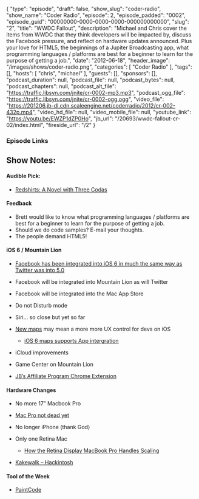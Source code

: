 {
  "type": "episode",
  "draft": false,
  "show_slug": "coder-radio",
  "show_name": "Coder Radio",
  "episode": 2,
  "episode_padded": "0002",
  "episode_guid": "00000000-0000-0000-0000-000000000000",
  "slug": "2",
  "title": "WWDC Fallout",
  "description": "Michael and Chris cover the items from WWDC that they think developers will be impacted by, discuss the Facebook pressure, and reflect on hardware updates announced. Plus your love for HTML5, the beginnings of a Jupiter Broadcasting app, what programming languages / platforms are best for a beginner to learn for the purpose of getting a job.",
  "date": "2012-06-18",
  "header_image": "/images/shows/coder-radio.png",
  "categories": [
    "Coder Radio"
  ],
  "tags": [],
  "hosts": [
    "chris",
    "michael"
  ],
  "guests": [],
  "sponsors": [],
  "podcast_duration": null,
  "podcast_file": null,
  "podcast_bytes": null,
  "podcast_chapters": null,
  "podcast_alt_file": "https://traffic.libsyn.com/jnite/cr-0002-mp3.mp3",
  "podcast_ogg_file": "https://traffic.libsyn.com/jnite/cr-0002-ogg.ogg",
  "video_file": "https://201206.jb-dl.cdn.scaleengine.net/coderradio/2012/cr-002-432p.mp4",
  "video_hd_file": null,
  "video_mobile_file": null,
  "youtube_link": "https://youtu.be/EWZP1dZP0Ho",
  "jb_url": "/20693/wwdc-fallout-cr-02/index.html",
  "fireside_url": "/2"
}


### Episode Links

## Show Notes:

#### Audible Pick:

  * [Redshirts: A Novel with Three Codas](http://www.qksrv.net/click-4897915-10273919c91b.html?url=https://www.audible.com/pd/ref=sr_1_1?asin=B007SP2LPM&qid=1340038093&sr=1-1&source_code=COMA0213WS031709\\%22)

#### Feedback

  * Brett would like to know what programming languages / platforms are best for a beginner to learn for the purpose of getting a job.
  * Should we do code samples? E-mail your thoughts.
  * The people demand HTML5!

#### iOS 6 / Mountain Lion

  * [Facebook has been integrated into iOS 6 in much the same way as Twitter was into 5.0](http://www.macrumors.com/2012/06/11/apple-announces-ios-6-with-siri-improvements-facebook-integration-new-maps-app-passbook-for-fall-release/index.html)
  * Facebook will be integrated into Mountain Lion as will Twitter
  * Facebook will be integrated into the Mac App Store 
  * Do not Disturb mode 
  * Siri… so close but yet so far
  * [New maps](http://www.macrumors.com/2012/06/11/apple-launches-new-maps-app-in-ios-6-includes-turn-by-turn-navigation-real-time-traffic-3d-maps/index.html) may mean a more more UX control for devs on iOS 
    * [iOS 6 maps supports App intergration](http://www.loopinsight.com/2012/06/14/ios-6-map-app-gives-third-party-transit-app-makers-a-chance-to-shine/index.html)
  * iCloud improvements
  * Game Center on Mountain Lion

  * [JB’s Affiliate Program Chrome Extension](http://bit.ly/jbchrome/index.html)

#### Hardware Changes

  * No more 17” Macbook Pro
  * [Mac Pro not dead yet](http://www.macrumors.com/2012/06/12/apple-spokesperson-confirms-new-mac-pro-and-imac-designs-likely-coming-in-2013/index.html)
  * No longer iPhone (thank God)
  * Only one Retina Mac

    * [How the Retina Display MacBook Pro Handles Scaling](http://www.anandtech.com/show/5996/how-the-retina-display-macbook-pro-handles-scaling/index.html)
  * [Kakewalk – Hackintosh](http://www.kakewalk.se/index.html)

#### Tool of the Week

  * [PaintCode](http://www.paintcodeapp.com/index.html)


